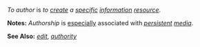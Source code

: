 *To author* is *to [create](https://github.com/gcassel/Modular-Organization-Terminology/blob/master/terms/create.md) a [specific](https://github.com/gcassel/Modular-Organization-Terminology/blob/master/terms/specific.md) [information](https://github.com/gcassel/Modular-Organization-Terminology/blob/master/terms/information.md) [resource](https://github.com/gcassel/Modular-Organization-Terminology/blob/master/terms/resource.md)*.
		
**Notes:** *Authorship* is [especially](https://github.com/gcassel/Modular-Organization-Terminology/blob/master/terms/specialize.md) associated with *[persistent](https://github.com/gcassel/Modular-Organization-Terminology/blob/master/terms/persist.md) [media](https://github.com/gcassel/Modular-Organization-Terminology/blob/master/terms/media.md)*.  
		
**See Also:** *[edit](https://github.com/gcassel/Modular-Organization-Terminology/blob/master/terms/edit.md)*, *[authority](https://github.com/gcassel/Modular-Organization-Terminology/blob/master/terms/authority.md)*
